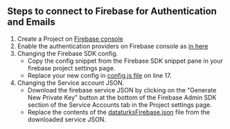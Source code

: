 ## Steps to connect to Firebase for Authentication and Emails

1) Create a Project on [Firebase console](https://console.firebase.google.com/)
2) Enable the authentication providers on Firebase console as [in here](https://cloud.google.com/appengine/docs/standard/python3/building-app/adding-firebase#adding_firebase_to_your_gcp_project)
3) Changing the Firebase SDK config.
    * Copy the config snippet from the Firebase SDK snippet pane in your firebase project settings page.
    * Replace your new config in [config.js file](/bazaar/src/config.js) on line 17.
4) Changing the Service account JSON.
    * Download the firebase service JSON by clicking on the "Generate New Private Key" button at the bottom of the Firebase Admin SDK section of the Service Accounts tab in the Project settings page.
    * Replace the contents of the [dataturksFirebase.json](hope/keys/dataturksFirebase.json) file from the downloaded service JSON.
